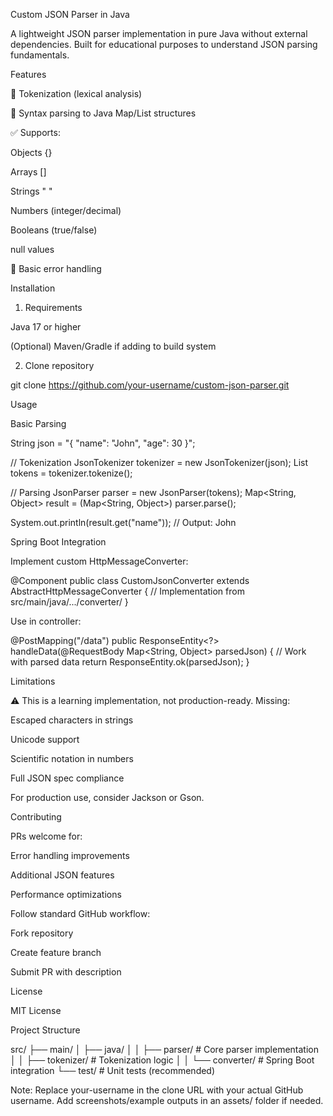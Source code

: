 Custom JSON Parser in Java



A lightweight JSON parser implementation in pure Java without external dependencies. Built for educational purposes to understand JSON parsing fundamentals.

Features

🧩 Tokenization (lexical analysis)

🌳 Syntax parsing to Java Map/List structures

✅ Supports:

Objects {}

Arrays []

Strings " "

Numbers (integer/decimal)

Booleans (true/false)

null values

🚨 Basic error handling

Installation

1. Requirements

Java 17 or higher

(Optional) Maven/Gradle if adding to build system

2. Clone repository

git clone https://github.com/your-username/custom-json-parser.git

Usage

Basic Parsing

String json = "{ \"name\": \"John\", \"age\": 30 }";

// Tokenization
JsonTokenizer tokenizer = new JsonTokenizer(json);
List<JsonToken> tokens = tokenizer.tokenize();

// Parsing
JsonParser parser = new JsonParser(tokens);
Map<String, Object> result = (Map<String, Object>) parser.parse();

System.out.println(result.get("name")); // Output: John

Spring Boot Integration

Implement custom HttpMessageConverter:

@Component
public class CustomJsonConverter extends AbstractHttpMessageConverter<Object> {
    // Implementation from src/main/java/.../converter/
}

Use in controller:

@PostMapping("/data")
public ResponseEntity<?> handleData(@RequestBody Map<String, Object> parsedJson) {
    // Work with parsed data
    return ResponseEntity.ok(parsedJson);
}

Limitations

⚠️ This is a learning implementation, not production-ready. Missing:

Escaped characters in strings

Unicode support

Scientific notation in numbers

Full JSON spec compliance

For production use, consider Jackson or Gson.

Contributing

PRs welcome for:

Error handling improvements

Additional JSON features

Performance optimizations

Follow standard GitHub workflow:

Fork repository

Create feature branch

Submit PR with description

License

MIT License

Project Structure

src/
├── main/
│   ├── java/
│   │   ├── parser/       # Core parser implementation
│   │   ├── tokenizer/    # Tokenization logic
│   │   └── converter/    # Spring Boot integration
└── test/                 # Unit tests (recommended)

Note: Replace your-username in the clone URL with your actual GitHub username. Add screenshots/example outputs in an assets/ folder if needed.

